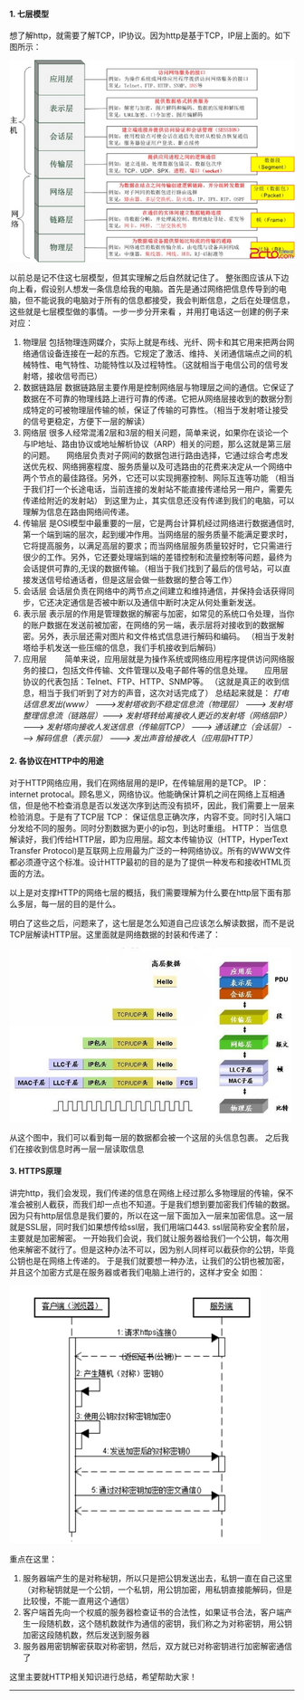 #### 1. 七层模型
想了解http，就需要了解TCP，IP协议。因为http是基于TCP，IP层上面的。如下图所示：

![clipboard.png](images/osi7.png)

以前总是记不住这七层模型，但其实理解之后自然就记住了。
整张图应该从下边向上看，假设别人想发一条信息给我的电脑。首先是通过网络把信息传导到的电脑，但不能说我的电脑对于所有的信息都接受，我会判断信息，之后在处理信息，这些就是七层模型做的事情。一步一步分开来看 ，并用打电话这一创建的例子来对应：
1. 物理层 包括物理连网媒介，实际上就是布线、光纤、网卡和其它用来把两台网络通信设备连接在一起的东西。它规定了激活、维持、关闭通信端点之间的机械特性、电气特性、功能特性以及过程特性。（这就相当于电信公司的信号发射塔，接收信号而已）
2. 数据链路层 数据链路层主要作用是控制网络层与物理层之间的通信。它保证了数据在不可靠的物理线路上进行可靠的传递。它把从网络层接收到的数据分割成特定的可被物理层传输的帧，保证了传输的可靠性。（相当于发射塔让接受的信号更稳定，方便下一层的解读）
3. 网络层 很多人经常混淆2层和3层的相关问题，简单来说，如果你在谈论一个与IP地址、路由协议或地址解析协议（ARP）相关的问题，那么这就是第三层的问题。　　网络层负责对子网间的数据包进行路由选择，它通过综合考虑发送优先权、网络拥塞程度、服务质量以及可选路由的花费来决定从一个网络中两个节点的最佳路径。另外，它还可以实现拥塞控制、网际互连等功能 （相当于我们打一个长途电话，当前连接的发射站不能直接传递给另一用户，需要先传递给附近的发射站）
    到这里为止，其实信息还没有传递到我们的电脑，可以理解为信息在路由网络间传递。
4. 传输层 是OSI模型中最重要的一层，它是两台计算机经过网络进行数据通信时,第一个端到端的层次，起到缓冲作用。当网络层的服务质量不能满足要求时，它将提高服务，以满足高层的要求；而当网络层服务质量较好时，它只需进行很少的工作。另外，它还要处理端到端的差错控制和流量控制等问题，最终为会话提供可靠的,无误的数据传输。（相当于我们找到了最后的信号站，可以直接发送信号给通话者，但是这层会做一些数据的整合等工作）
5. 会话层 会话层负责在网络中的两节点之间建立和维持通信，并保持会话获得同步，它还决定通信是否被中断以及通信中断时决定从何处重新发送。
6. 表示层 表示层的作用是管理数据的解密与加密，如常见的系统口令处理，当你的账户数据在发送前被加密，在网络的另一端，表示层将对接收到的数据解密。另外，表示层还需对图片和文件格式信息进行解码和编码。 （相当于发射塔给手机发送一些压缩的信息，我们手机接收到后解码）
7. 应用层 　　简单来说，应用层就是为操作系统或网络应用程序提供访问网络服务的接口，包括文件传输、文件管理以及电子邮件等的信息处理。　　应用层协议的代表包括：Telnet、FTP、HTTP、SNMP等。 （这就是真正的收到信息，相当于我们听到了对方的声音，这次对话完成了）
总结起来就是：
*打电话信息发出(www） --->发射塔收到不稳定信息流（物理层） ---> 发射塔整理信息流（链路层）---> 发射塔转给离接收人更近的发射塔（网络层IP） ---> 发射塔向接收人发送信息（传输层TCP） ---> 通话建立（会话层） ---> 解码信息（表示层） ---> 发出声音给接收人（应用层HTTP）*

#### 2. 各协议在HTTP中的用途
对于HTTP网络应用，我们在网络层用的是IP，在传输层用的是TCP。
IP： internet protocal。顾名思义，网络协议。他能确保计算机之间在网络上互相通信，但是他不检查消息是否以发送次序到达而没有损坏，因此，我们需要上一层来检验消息。于是有了TCP层
TCP： 保证信息正确次序，内容不变。同时引入端口分发给不同的服务。同时分割数据为更小的ip包，到达时重组。
HTTP： 当信息解读好，我们传给HTTP层，即为应用层。超文本传输协议（HTTP，HyperText Transfer Protocol)是互联网上应用最为广泛的一种网络协议。所有的WWW文件都必须遵守这个标准。设计HTTP最初的目的是为了提供一种发布和接收HTML页面的方法。

以上是对支撑HTTP的网络七层的概括，我们需要理解为什么要在http层下面有那么多层，每一层的目的是什么。

明白了这些之后，问题来了，这七层是怎么知道自己应该怎么解读数据，而不是说TCP层解读HTTP层。这里面就是网络数据的封装和传递了：

![clipboard.png](images/osiHeader.png)

从这个图中，我们可以看到每一层的数据都会被一个这层的头信息包裹。
之后我们在接收到信息时再一层一层读取信息

#### 3. HTTPS原理
讲完http，我们会发现，我们传递的信息在网络上经过那么多物理层的传输，保不准会被别人截获，而我们却一点也不知道。于是我们想到要加密我们传输的数据。因为只有http层信息是我们要的，所以在这一层下面加入一层来加密信息。这一层就是SSL层，同时我们如果想传给ssl层，我们用端口443.
ssl层简称安全套阶层，主要就是加密解密。
一开始我们会说，我们就让服务器给我们一个公钥，每次用他来解密不就行了。但是这种办法不可以，因为别人同样可以截获你的公钥，毕竟公钥也是在网络上传递的。
于是我们就要想一种办法，让我们的公钥也被加密，并且这个加密方式是在服务器或者我们电脑上进行的，这样才安全
如图：

![clipboard.png](images/HTTPSEncrypt.png)


重点在这里：
1. 服务器端产生的是对称秘钥，所以只是把公钥发送出去，私钥一直在自己这里 （对称秘钥就是一个公钥，一个私钥，用公钥加密，用私钥直接能解码，但是比较慢，不能一直用这个通信）
2. 客户端首先向一个权威的服务器检查证书的合法性，如果证书合法，客户端产生一段随机数，这个随机数就作为通信的密钥，我们称之为对称密钥，用公钥加密这段随机数，然后发送到服务器
3. 服务器用密钥解密获取对称密钥，然后，双方就已对称密钥进行加密解密通信了

这里主要就HTTP相关知识进行总结，希望帮助大家！

------------------------------------------